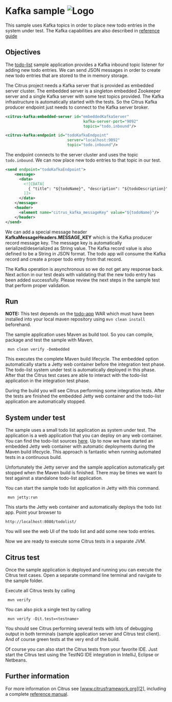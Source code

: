 Kafka sample ![Logo][1]
==============

This sample uses Kafka topics in order to place new todo entries in the system under test. The Kafka capabilities are
also described in [reference guide][4]

Objectives
---------

The [todo-list](../todo-app/README.md) sample application provides a Kafka inbound topic listener for adding new todo entries.
We can send JSON messages in order to create new todo entries that are stored to the in memory storage.

The Citrus project needs a Kafka server that is provided as embedded server cluster. The embedded server is a singleton embedded Zookeeper
server and a single Kafka server with some test topics provided. The Kafka infrastructure is automatically started
with the tests. So the Citrus Kafka producer endpoint just needs to connect to the Kafka server broker.

```xml
<citrus-kafka:embedded-server id="embeddedKafkaServer"
                                  kafka-server-port="9092"
                                  topics="todo.inbound"/>

<citrus-kafka:endpoint id="todoKafkaEndpoint"
                           server="localhost:9092"
                           topic="todo.inbound"/>
```

The endpoint connects to the server cluster and uses the topic `todo.inbound`. We can now place new todo entries to that topic in our test.
    
```xml
<send endpoint="todoKafkaEndpoint">
    <message>
      <data>
        <![CDATA[
          { "title": "${todoName}", "description": "${todoDescription}", "done": ${done} }
        ]]>
      </data>
    </message>
    <header>
      <element name="citrus_kafka_messageKey" value="${todoName}"/>
    </header>
</send>
```
        
We can add a special message header **KafkaMessageHeaders.MESSAGE_KEY** which is the Kafka producer record message key. The message key is automatically serialized/deserialized as String value. 
The Kafka record value is also defined to be a String in JSON format. The todo app will consume the Kafka record and create a proper todo entry from that record.

The Kafka operation is asynchronous so we do not get any response back. Next action in our test deals with validating that the new todo 
entry has been added successfully. Please review the next steps in the sample test that perform proper validation.
        
Run
---------

**NOTE:** This test depends on the [todo-app](../todo-app/) WAR which must have been installed into your local maven repository using `mvn clean install` beforehand.

The sample application uses Maven as build tool. So you can compile, package and test the
sample with Maven.
 
     mvn clean verify -Dembedded
    
This executes the complete Maven build lifecycle. The embedded option automatically starts a Jetty web
container before the integration test phase. The todo-list system under test is automatically 
deployed in this phase. After that the Citrus test cases are able to interact with the todo-list application in the integration test phase.

During the build you will see Citrus performing some integration tests.
After the tests are finished the embedded Jetty web container and the todo-list application are automatically stopped.

System under test
---------

The sample uses a small todo list application as system under test. The application is a web application
that you can deploy on any web container. You can find the todo-list sources [here](../todo-app). Up to now we have started an 
embedded Jetty web container with automatic deployments during the Maven build lifecycle. This approach is fantastic 
when running automated tests in a continuous build.
  
Unfortunately the Jetty server and the sample application automatically get stopped when the Maven build is finished. 
There may be times we want to test against a standalone todo-list application. 
 
You can start the sample todo list application in Jetty with this command.

     mvn jetty:run

This starts the Jetty web container and automatically deploys the todo list app. Point your browser to
 
    http://localhost:8080/todolist/

You will see the web UI of the todo list and add some new todo entries.
    
Now we are ready to execute some Citrus tests in a separate JVM.

Citrus test
---------

Once the sample application is deployed and running you can execute the Citrus test cases.
Open a separate command line terminal and navigate to the sample folder.

Execute all Citrus tests by calling

     mvn verify

You can also pick a single test by calling

     mvn verify -Dit.test=<testname>

You should see Citrus performing several tests with lots of debugging output in both terminals (sample application server
and Citrus test client). And of course green tests at the very end of the build.

Of course you can also start the Citrus tests from your favorite IDE.
Just start the Citrus test using the TestNG IDE integration in IntelliJ, Eclipse or Netbeans.

Further information
---------

For more information on Citrus see [www.citrusframework.org][2], including
a complete [reference manual][3].

 [1]: https://citrusframework.org/img/brand-logo.png "Citrus"
 [2]: https://citrusframework.org
 [3]: https://citrusframework.org/reference/html/
 [4]: https://citrusframework.org/reference/html#kafka
